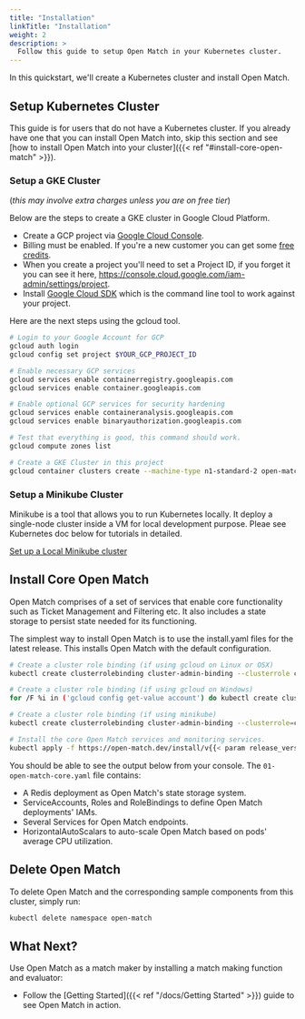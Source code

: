 ```yaml
---
title: "Installation"
linkTitle: "Installation"
weight: 2
description: >
  Follow this guide to setup Open Match in your Kubernetes cluster.
---
```


In this quickstart, we'll create a Kubernetes cluster and install Open Match.

## Setup Kubernetes Cluster

This guide is for users that do not have a Kubernetes cluster. If you already have one that you can install Open Match into, skip this section and see [how to install Open Match into your cluster]({{< ref "#install-core-open-match" >}}).

### Setup a GKE Cluster

(*this may involve extra charges unless you are on free tier*)

Below are the steps to create a GKE cluster in Google Cloud Platform.

* Create a GCP project via [Google Cloud Console](https://console.cloud.google.com/).
* Billing must be enabled. If you're a new customer you can get some [free credits](https://cloud.google.com/free/).
* When you create a project you'll need to set a Project ID, if you forget it you can see it here, https://console.cloud.google.com/iam-admin/settings/project.
* Install [Google Cloud SDK](https://cloud.google.com/sdk/) which is the command line tool to work against your project.

Here are the next steps using the gcloud tool.

```bash
# Login to your Google Account for GCP
gcloud auth login
gcloud config set project $YOUR_GCP_PROJECT_ID

# Enable necessary GCP services
gcloud services enable containerregistry.googleapis.com
gcloud services enable container.googleapis.com

# Enable optional GCP services for security hardening
gcloud services enable containeranalysis.googleapis.com
gcloud services enable binaryauthorization.googleapis.com

# Test that everything is good, this command should work.
gcloud compute zones list

# Create a GKE Cluster in this project
gcloud container clusters create --machine-type n1-standard-2 open-match-dev-cluster --zone us-west1-a --tags open-match
```

### Setup a Minikube Cluster
Minikube is a tool that allows you to run Kubernetes locally. It deploy a single-node cluster inside a VM for local development purpose. Pleae see Kubernetes doc below for tutorials in detailed.

[Set up a Local Minikube cluster](https://kubernetes.io/docs/setup/minikube/)

## Install Core Open Match

Open Match comprises of a set of services that enable core functionality such as Ticket Management and Filtering etc. It also includes a
state storage to persist state needed for its functioning.

The simplest way to install Open Match is to use the install.yaml files for the latest release.
This installs Open Match with the default configuration.

```bash
# Create a cluster role binding (if using gcloud on Linux or OSX)
kubectl create clusterrolebinding cluster-admin-binding --clusterrole cluster-admin --user `gcloud config get-value account`

# Create a cluster role binding (if using gcloud on Windows)
for /F %i in ('gcloud config get-value account') do kubectl create clusterrolebinding cluster-admin-binding --clusterrole cluster-admin --user %i

# Create a cluster role binding (if using minikube)
kubectl create clusterrolebinding cluster-admin-binding --clusterrole=cluster-admin --serviceaccount=kube-system:default

# Install the core Open Match services and monitoring services.
kubectl apply -f https://open-match.dev/install/v{{< param release_version >}}/yaml/install.yaml --namespace open-match
```

You should be able to see the output below from your console. The `01-open-match-core.yaml` file contains:

  - A Redis deployment as Open Match's state storage system.
  - ServiceAccounts, Roles and RoleBindings to define Open Match deployments' IAMs. 
  - Several Services for Open Match endpoints. 
  - HorizontalAutoScalars to auto-scale Open Match based on pods' average CPU utilization. 

## Delete Open Match

To delete Open Match and the corresponding sample components from this cluster, simply run:

```bash
kubectl delete namespace open-match
```

## What Next?

Use Open Match as a match maker by installing a match making function and evaluator:

 - Follow the [Getting Started]({{< ref "/docs/Getting Started" >}}) guide to see Open Match in action.